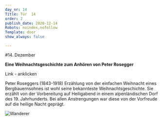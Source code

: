 ```yaml
---
day_nr: 14
Title: Tür  14
order: 2
publish_date: 2020-12-14
Robots: noindex,nofollow
Template: door
show_always: false

---
```


#14. Dezember

**Eine Weihnachtsgeschichte zum Anhören von Peter Rosegger**

Link - anklicken


Peter Roseggers (1843-1918) Erzählung von der einfachen Weihnacht eines Bergbauernsohnes ist wohl seine bekannteste Weihnachtsgeschichte. Sie erzählt von der Vorbereitung auf Heiligabend in einem alpenländischen Dorf des 19. Jahrhunderts. Bei allen Anstrengungen war diese von der Vorfreude auf die heilige Nacht geprägt.

![Wanderer](%assets_url%/pics/14/bild1.jpg)
